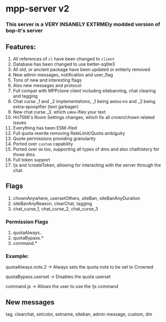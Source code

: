 # mpp-server v2
### This server is a **VERY** **INSANELY** **EXTRME**ly modded version of bop-it's server
## Features:
1. All references of `cl` have been changed to `client`
2. Database has been changed to use better-sqlite3
3. All old, or ancient package have been updated or entierly removed
4. New admin messages, notification and user_flag
5. Tons of new and interesting flags
6. Also new messages and protocol
7. Full compat with MPPclone client including sitebanning, chat clearing and tagging
8. Chat curse _1 and _2 implementations, _1 being aeiou->o and _2 being extra-spoopifier (text garbager)
9. New chat curse _3, which uwu-ifies your text
10. Hri7566's Room Settings changes, which fix all crown/chown related issues
11. Everything has been ESM-ified
12. Full quota rewrite removing RateLimit/Quota ambiguity
13. Quote permissions providing granularity
14. Ported over `custom` capability
15. Ported over `dm` too, supporting all types of dms and also chathistory for those dms.
16. Full token support
17. !js and !createToken, allowing for interacting with the server through the chat.

## Flags
1. chownAnywhere, usersetOthers, siteBan, siteBanAnyDuration
2. siteBanAnyReason, clearChat, tagging
3. chat_curse_1, chat_curse_2, chat_curse_3

### Permission Flags
1. quotaAlways.*.*
2. quotaBypass.*
3. command.*

### Example:

quotaAlways.note.2 -> Always sets the quota note to be set to Crowned

quotaBypass.userset -> Disables the quota userset

command.js -> Allows the user to use the !js command

## New messages
tag, clearchat, setcolor, setname, siteban, admin message, custom, dm
